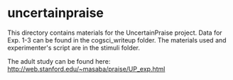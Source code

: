 # uncertainpraise

This directory contains materials for the UncertainPraise project. Data for Exp. 1-3 can be found in the cogsci_writeup folder. The materials used and experimenter's script are in the stimuli folder. 

The adult study can be found here: http://web.stanford.edu/~masaba/praise/UP_exp.html